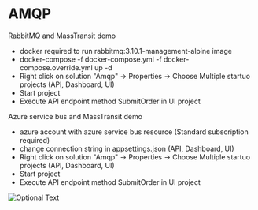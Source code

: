 # AMQP
RabbitMQ and MassTransit demo
  - docker required to run rabbitmq:3.10.1-management-alpine image
  - docker-compose -f docker-compose.yml -f docker-compose.override.yml up -d
  - Right click on solution "Amqp" -> Properties -> Choose Multiple startuo projects (API, Dashboard, UI)
  - Start project
  - Execute API endpoint method SubmitOrder in UI project

Azure service bus and MassTransit demo
  - azure account with azure service bus resource (Standard subscription required)
  - change connection string in appsettings.json (API, Dashboard, UI)
  - Right click on solution "Amqp" -> Properties -> Choose Multiple startuo projects (API, Dashboard, UI)
  - Start project
  - Execute API endpoint method SubmitOrder in UI project

![Optional Text](../master/Assets/image.png)

